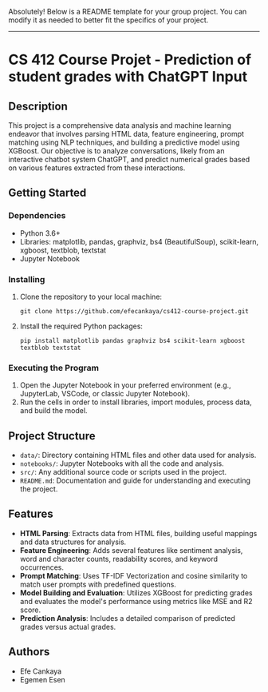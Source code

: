 Absolutely! Below is a README template for your group project. You can modify it as needed to better fit the specifics of your project.

---

# CS 412 Course Projet - Prediction of student grades with ChatGPT Input

## Description

This project is a comprehensive data analysis and machine learning endeavor that involves parsing HTML data, feature engineering, prompt matching using NLP techniques, and building a predictive model using XGBoost. Our objective is to analyze conversations, likely from an interactive chatbot system ChatGPT, and predict numerical grades based on various features extracted from these interactions.

## Getting Started

### Dependencies

- Python 3.6+
- Libraries: matplotlib, pandas, graphviz, bs4 (BeautifulSoup), scikit-learn, xgboost, textblob, textstat
- Jupyter Notebook

### Installing

1. Clone the repository to your local machine:
   ```
   git clone https://github.com/efecankaya/cs412-course-project.git
   ```
2. Install the required Python packages:
   ```
   pip install matplotlib pandas graphviz bs4 scikit-learn xgboost textblob textstat
   ```

### Executing the Program

1. Open the Jupyter Notebook in your preferred environment (e.g., JupyterLab, VSCode, or classic Jupyter Notebook).
2. Run the cells in order to install libraries, import modules, process data, and build the model.

## Project Structure

- `data/`: Directory containing HTML files and other data used for analysis.
- `notebooks/`: Jupyter Notebooks with all the code and analysis.
- `src/`: Any additional source code or scripts used in the project.
- `README.md`: Documentation and guide for understanding and executing the project.

## Features

- **HTML Parsing**: Extracts data from HTML files, building useful mappings and data structures for analysis.
- **Feature Engineering**: Adds several features like sentiment analysis, word and character counts, readability scores, and keyword occurrences.
- **Prompt Matching**: Uses TF-IDF Vectorization and cosine similarity to match user prompts with predefined questions.
- **Model Building and Evaluation**: Utilizes XGBoost for predicting grades and evaluates the model's performance using metrics like MSE and R2 score.
- **Prediction Analysis**: Includes a detailed comparison of predicted grades versus actual grades.

## Authors

- Efe Cankaya
- Egemen Esen
